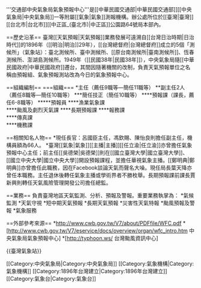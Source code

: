 '''交通部中央氣象局氣象預報中心'''是[[中華民國交通部|中華民國交通部]][[中央氣象局|中央氣象局]]一等附屬[[氣象|氣象]]測報機構。辦公處所位於[[臺灣|臺灣]][[台北市|台北市]][[中正區_(臺北市)|中正區]]公園路64號局本部內。

==歷史沿革==
臺灣[[天氣預報|天氣預報]]業務發展可遠溯自[[台灣日治時期|日治時代]]的1896年（[[明治|明治]]29年），[[台灣總督府|台灣總督府]]成立的5個「測候所」（氣象站）：臺北測候所、臺中測候所、[[原台南測候所|臺南測候所]]、恆春測候所、澎湖島測候所。1949年（[[民國38年|民國38年]]），中央氣象局隨[[中華民國政府|中華民國政府]]遷台，其間因隨著機關的改制，負責天氣預報單位之名稱由預報組、氣象預報測站改為今日的氣象預報中心。

==組織編制==
===組織===
*主任（薦任9職等—簡任11職等）
**副主任2人（薦任8職等—簡任10職等）
***簡任技正（簡任10職等）
****預報課（課長，薦任6-8職等）
*****預報員
****漁業氣象課  
****颱風及劇烈天氣課 
****長期預報課 
****報務課  
****傳真課  
****機務課

==相關知名人物==
*現任長官：呂國臣主任，馮欽賜、陳怡良則擔任副主任，機構員額為66人。
*臺灣[[氣象|氣象]][[主播|主播]][[任立渝|任立渝]]亦曾擔任氣象預報中心主任；前主任[[吳德榮|吳德榮]]則在[[國立臺灣大學|國立臺灣大學]]、[[國立中央大學|國立中央大學]]開設預報課程，並擔任華視氣象主播。[[鄭明典|鄭明典]]亦曾擔任此職務，因在Facebook談論天氣而聲名大噪。現任局長葉天降亦曾任本職務。主任退休後轉任氣象主播或學術界者不勝枚舉。長期預報課前課長賈新興則轉任天氣風險管理開發公司擔任總監。

==業務==
負責臺灣地區天氣監測、分析、預報及警報。重要業務執掌為：
*氣候監測
*天氣守視
*短中期天氣預報
*長期天氣預報
*災害性天氣特報 
*颱風預報及警報
*氣象服務

==外部參考來源==
*http://www.cwb.gov.tw/V7/about/PDFfile/WFC.pdf
*[http://www.cwb.gov.tw/V7/eservice/docs/overview/organ/wfc_intro.htm 中央氣象局氣象預報中心]
*[http://typhoon.ws/ 台灣颱風資訊中心]

{{臺灣氣象站}}

[[Category:中央氣象局|Category:中央氣象局]]
[[Category:氣象機構|Category:氣象機構]]
[[Category:1896年台灣建立|Category:1896年台灣建立]]
[[Category:氣象台|Category:氣象台]]